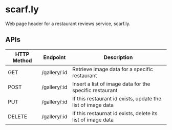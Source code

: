 # scarf.ly
Web page header for a restaurant reviews service, scarf.ly.


## APIs
| HTTP Method  | Endpoint               | Description
| -----------  | ---------------------- | -------------
| GET          | /gallery/:id           | Retrieve image data for a specific restaurant
| POST         | /gallery/:id           | Insert a list of image data for the specific restaurant
| PUT          | /gallery/:id           | If this restaurant id exists, update the list of image data
| DELETE       | /gallery/:id           | If this restaurnat id exists, delete its list of image data
